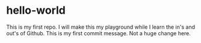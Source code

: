# hello-world
This is my first repo.  I will make this my playground while I learn the in's and out's of Github.
This is my first commit message.  Not a huge change here.
